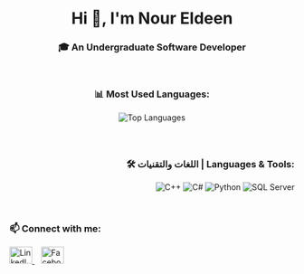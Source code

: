 <h1 align="center">Hi 👋, I'm Nour Eldeen</h1>
<h3 align="center">🎓 An Undergraduate Software Developer</h3>

<br/>

<!-- Most Used Languages + Badges Side by Side -->
<div align="center" style="display: flex; justify-content: center; align-items: flex-start; gap: 40px; flex-wrap: wrap;">

  <!-- GitHub Top Languages -->
  <div style="flex: 1; min-width: 300px;">
    <h3>📊 Most Used Languages:</h3>
    <img src="https://github-readme-stats.vercel.app/api/top-langs/?username=NourELdeenMahmoud&layout=compact&theme=default" alt="Top Languages" />
  </div>

  <!-- Language & Tools Badges -->
  <div style="flex: 1; min-width: 300px; text-align: right;">
    <h3>🛠️ اللغات والتقنيات | Languages & Tools:</h3>
    <p>
      <img src="https://img.shields.io/badge/C++-00599C?style=for-the-badge&logo=c%2B%2B&logoColor=white" alt="C++" />
      <img src="https://img.shields.io/badge/C%23-239120?style=for-the-badge&logo=c-sharp&logoColor=white" alt="C#" />
      <img src="https://img.shields.io/badge/Python-3776AB?style=for-the-badge&logo=python&logoColor=white" alt="Python" />
      <img src="https://img.shields.io/badge/SQL%20Server-CC2927?style=for-the-badge&logo=microsoft-sql-server&logoColor=white" alt="SQL Server" />
    </p>
  </div>

</div>

<br/>

<!-- Connect With Me -->
<h3 align="left">📫 Connect with me:</h3>
<p align="left">
  <a href="https://www.linkedin.com/in/nour-eldeen-eg/" target="_blank">
    <img src="https://raw.githubusercontent.com/rahuldkjain/github-profile-readme-generator/master/src/images/icons/Social/linked-in-alt.svg" alt="LinkedIn" height="30" width="40" />
  </a>
    
  <a href="https://www.facebook.com/noureldeenmahmouddev" target="_blank">
    <img src="https://raw.githubusercontent.com/rahuldkjain/github-profile-readme-generator/master/src/images/icons/Social/facebook.svg" alt="Facebook" height="30" width="40" />
  </a>
</p>
